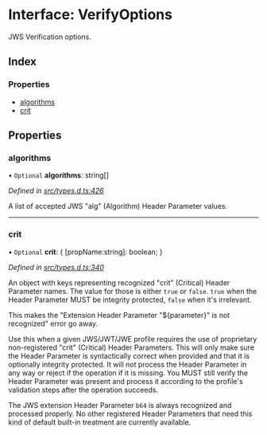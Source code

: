 # Interface: VerifyOptions

JWS Verification options.

## Index

### Properties

* [algorithms](_types_d_.verifyoptions.md#algorithms)
* [crit](_types_d_.verifyoptions.md#crit)

## Properties

### algorithms

• `Optional` **algorithms**: string[]

*Defined in [src/types.d.ts:426](https://github.com/panva/jose/blob/v3.3.1/src/types.d.ts#L426)*

A list of accepted JWS "alg" (Algorithm) Header Parameter values.

___

### crit

• `Optional` **crit**: { [propName:string]: boolean;  }

*Defined in [src/types.d.ts:340](https://github.com/panva/jose/blob/v3.3.1/src/types.d.ts#L340)*

An object with keys representing recognized "crit" (Critical) Header Parameter
names. The value for those is either `true` or `false`. `true` when the
Header Parameter MUST be integrity protected, `false` when it's irrelevant.

This makes the "Extension Header Parameter "${parameter}" is not recognized"
error go away.

Use this when a given JWS/JWT/JWE profile requires the use of proprietary
non-registered "crit" (Critical) Header Parameters. This will only make sure
the Header Parameter is syntactically correct when provided and that it is
optionally integrity protected. It will not process the Header Parameter in
any way or reject if the operation if it is missing. You MUST still
verify the Header Parameter was present and process it according to the
profile's validation steps after the operation succeeds.

The JWS extension Header Parameter `b64` is always recognized and processed
properly. No other registered Header Parameters that need this kind of
default built-in treatment are currently available.
